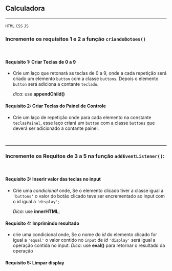 ## Calculadora 

<hr>

`HTML` `CSS` `JS`

### Incremente os requisitos 1 e 2 a função `criandoBotoes()`
<br>

#### Requisito 1: Criar Teclas de 0 a 9

 - Crie um laço que retonará as teclas de 0 a 9, onde a cada repetição será criado um elemento `button` com a classe `buttons`. Depois o elemento `button` será adiciona a contante `teclado`.

    _dica_: use **appendChild()**

#### Requisito 2: Criar Teclas do Painel de Controle

- Crie um laço de repetição onde para cada elemento na constante `teclasPainel`, esse laço criará um `button` com a classe `buttons` que deverá ser adicionado a contante painel.
<br>
<hr>

### Incremente os Requitos de 3 a 5 na função `addEventListener()`:

<br>

#### Requisito 3: Inserir valor das teclas no input

- Crie uma _condicional_ onde, Se o elemento clicado tiver a classe igual a `'buttons'` o valor do botão clicado teve ser encrementado ao input com o id igual a `'display'`;
   
    _Dica_: use **innerHTML**;


#### Requisito 4: Imprimindo resultado

- crie uma condicional onde, Se o nome do _id_ do elemento clicado for igual a `'equal'` o valor contido no `input` de _id_ `'display'` será igual a operação contida no input.
    _Dica_: use **eval()** para retornar o resultado da operação

#### Requisito 5: Limpar display

